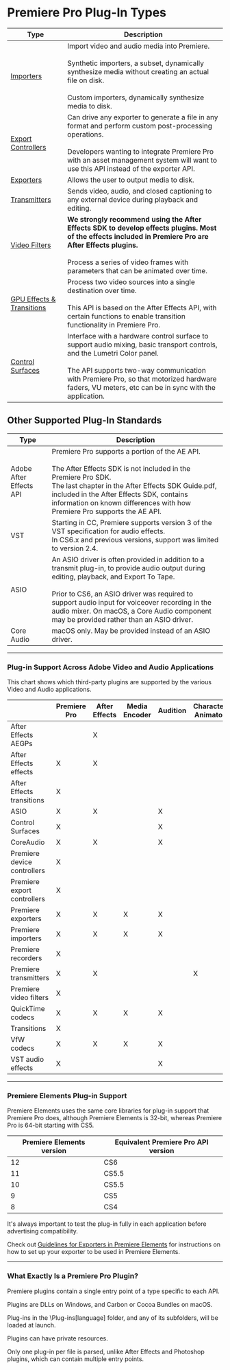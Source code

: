 # Premiere Pro Plug-In Types

|                                        Type                                        |                                                                                                                                     Description                                                                                                                                     |
| ---------------------------------------------------------------------------------- | ----------------------------------------------------------------------------------------------------------------------------------------------------------------------------------------------------------------------------------------------------------------------------------- |
| [Importers](../importers/importers.md)                                             | Import video and audio media into Premiere.<br/><br/>Synthetic importers, a subset, dynamically synthesize media without creating an actual file on disk.<br/><br/>Custom importers, dynamically synthesize media to disk.                                                          |
| [Export Controllers](../export-controllers/export-controllers.md)                  | Can drive any exporter to generate a file in any format and perform custom post-processing operations.<br/><br/>Developers wanting to integrate Premiere Pro with an asset management system will want to use this API instead of the exporter API.                                 |
| [Exporters](../exporters/exporters.md)                                             | Allows the user to output media to disk.                                                                                                                                                                                                                                            |
| [Transmitters](../transmitters/transmitters.md)                                    | Sends video, audio, and closed captioning to any external device during playback and editing.                                                                                                                                                                                       |
| [Video Filters](../video-filters/video-filters.md)                                 | **We strongly recommend using the After Effects SDK to develop effects plugins. Most of the effects included in Premiere Pro are After Effects plugins.**<br/><br/>Process a series of video frames with parameters that can be animated over time.                                 |
| [GPU Effects & Transitions](../gpu-effects-transitions/gpu-effects-transitions.md) | Process two video sources into a single destination over time.<br/><br/>This API is based on the After Effects API, with certain functions to enable transition functionality in Premiere Pro.                                                                                      |
| [Control Surfaces](../control-surfaces/control-surfaces.md)                        | Interface with a hardware control surface to support audio mixing, basic transport controls, and the Lumetri Color panel.<br/><br/>The API supports two-way communication with Premiere Pro, so that motorized hardware faders, VU meters, etc can be in sync with the application. |

## Other Supported Plug-In Standards

|          Type           |                                                                                                                                                                 Description                                                                                                                                                                  |
| ----------------------- | -------------------------------------------------------------------------------------------------------------------------------------------------------------------------------------------------------------------------------------------------------------------------------------------------------------------------------------------- |
| Adobe After Effects API | Premiere Pro supports a portion of the AE API.<br/><br/>The After Effects SDK is not included in the Premiere Pro SDK.<br/>The last chapter in the After Effects SDK Guide.pdf, included in the After Effects SDK, contains information on known differences with how Premiere Pro supports the AE API.                                      |
| VST                     | Starting in CC, Premiere supports version 3 of the VST specification for audio effects.<br/>In CS6.x and previous versions, support was limited to version 2.4.                                                                                                                                                                              |
| ASIO                    | An ASIO driver is often provided in addition to a transmit plug-in, to provide audio output during editing, playback, and Export To Tape.<br/><br/>Prior to CS6, an ASIO driver was required to support audio input for voiceover recording in the audio mixer. On macOS, a Core Audio component may be provided rather than an ASIO driver. |
| Core Audio              | macOS only. May be provided instead of an ASIO driver.                                                                                                                                                                                                                                                                                       |

---

### Plug-in Support Across Adobe Video and Audio Applications

This chart shows which third-party plugins are supported by the various Video and Audio applications.

|                             | Premiere Pro | After Effects | Media Encoder | Audition | Character Animator | Prelude |
| --------------------------- | ------------ | ------------- | ------------- | -------- | ------------------ | ------- |
| After Effects AEGPs         |              | X             |               |          |                    |         |
| After Effects effects       | X            | X             |               |          |                    |         |
| After Effects transitions   | X            |               |               |          |                    |         |
| ASIO                        | X            | X             |               | X        |                    | X       |
| Control Surfaces            | X            |               |               | X        |                    |         |
| CoreAudio                   | X            | X             |               | X        |                    | X       |
| Premiere device controllers | X            |               |               |          |                    |         |
| Premiere export controllers | X            |               |               |          |                    |         |
| Premiere exporters          | X            | X             | X             | X        |                    |         |
| Premiere importers          | X            | X             | X             | X        |                    | X       |
| Premiere recorders          | X            |               |               |          |                    |         |
| Premiere transmitters       | X            | X             |               |          | X                  | X       |
| Premiere video filters      | X            |               |               |          |                    |         |
| QuickTime codecs            | X            | X             | X             | X        |                    | X       |
| Transitions                 | X            |               |               |          |                    |         |
| VfW codecs                  | X            | X             | X             | X        |                    | X       |
| VST audio effects           | X            |               |               | X        |                    |         |

---

### Premiere Elements Plug-in Support

Premiere Elements uses the same core libraries for plug-in support that Premiere Pro does, although Premiere Elements is 32-bit, whereas Premiere Pro is 64-bit starting with CS5.

| Premiere Elements version | Equivalent Premiere Pro API version |
| ------------------------- | ----------------------------------- |
| 12                        | CS6                                 |
| 11                        | CS5.5                               |
| 10                        | CS5.5                               |
| 9                         | CS5                                 |
| 8                         | CS4                                 |

It's always important to test the plug-in fully in each application before advertising compatibility.

Check out [Guidelines for Exporters in Premiere Elements](../exporters/additional-details.md#guidelines-for-exporters-in-premiere-elements) for instructions on how to set up your exporter to be used in Premiere Elements.

---

### What Exactly Is a Premiere Pro Plugin?

Premiere plugins contain a single entry point of a type specific to each API.

Plugins are DLLs on Windows, and Carbon or Cocoa Bundles on macOS.

Plug-ins in the \\Plug-ins[language] folder, and any of its subfolders, will be loaded at launch.

Plugins can have private resources.

Only one plug-in per file is parsed, unlike After Effects and Photoshop plugins, which can contain multiple entry points.
